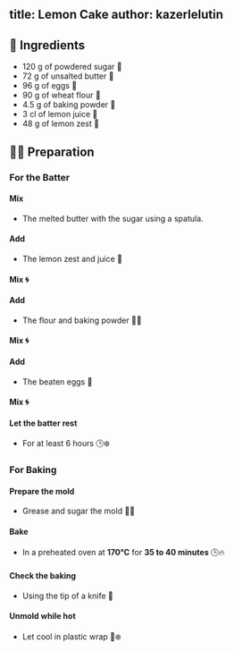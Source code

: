 title: Lemon Cake
author: kazerlelutin
---

## 📝 Ingredients

- 120 g of powdered sugar 🍚
- 72 g of unsalted butter 🧈
- 96 g of eggs 🥚
- 90 g of wheat flour 🌾
- 4.5 g of baking powder 🧪
- 3 cl of lemon juice 🍋
- 48 g of lemon zest 🍋

## 👩‍🍳 Preparation

### For the Batter

#### Mix
- The melted butter with the sugar using a spatula.

#### Add
- The lemon zest and juice 🍋

####  Mix 🌀

####  Add
- The flour and baking powder 🌾🧪

#### Mix 🌀

#### Add
- The beaten eggs 🥚

#### Mix 🌀

#### Let the batter rest
- For at least 6 hours 🕒❄️

### For Baking

#### Prepare the mold
- Grease and sugar the mold 🧈🍚

####  Bake
- In a preheated oven at **170°C** for **35 to 40 minutes** 🕒🔥

#### Check the baking
- Using the tip of a knife 🔪

#### Unmold while hot
- Let cool in plastic wrap 🧻❄️
